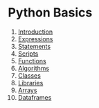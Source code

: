 Python Basics
============

1. [Introduction](http://nbviewer.ipython.org/urls/db.tt/Cwss5FT5?create=1)
1. [Expressions](http://nbviewer.ipython.org/urls/db.tt/9x55PEdp?create=1)
1. [Statements](http://nbviewer.ipython.org/urls/db.tt/KKZddZmZ?create=1)
1. [Scripts](http://nbviewer.ipython.org/urls/db.tt/EHXfFqle?create=1)
1. [Functions](http://nbviewer.ipython.org/urls/db.tt/zpRvrBxn?create=1)
1. [Algorithms](http://nbviewer.ipython.org/urls/db.tt/ZHmvlvWp?create=1)
1. [Classes](http://nbviewer.ipython.org/urls/db.tt/uDkXldyx?create=1)
1. [Libraries](http://nbviewer.ipython.org/urls/db.tt/l54IjsLl?create=1)
1. [Arrays](http://nbviewer.ipython.org/urls/db.tt/Ro5XYEDk?create=1)
1. [Dataframes](http://nbviewer.ipython.org/urls/db.tt/szwD7)
